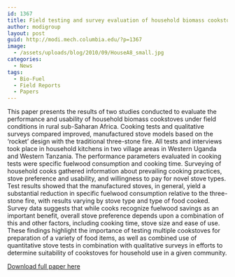 ```yaml
---
id: 1367
title: Field testing and survey evaluation of household biomass cookstoves in rural sub-Saharan Africa
author: modigroup
layout: post
guid: http://modi.mech.columbia.edu/?p=1367
image:
  - /assets/uploads/blog/2010/09/HouseA8_small.jpg
categories:
  - News
tags:
  - Bio-Fuel
  - Field Reports
  - Papers
---
```

This paper presents the results of two studies conducted to evaluate the performance and usability of household biomass cookstoves under field conditions in rural sub-Saharan Africa. Cooking tests and qualitative surveys compared improved, manufactured stove models based on the ‘rocket’ design with the traditional three-stone fire. All tests and interviews took place in household kitchens in two village areas in Western Uganda and Western Tanzania. The performance parameters evaluated in cooking tests were specific fuelwood consumption and cooking time. Surveying of household cooks gathered information about prevailing cooking practices, stove preference and usability, and willingness to pay for novel stove types. Test results showed that the manufactured stoves, in general, yield a substantial reduction in specific fuelwood consumption relative to the three-stone fire, with results varying by stove type and type of food cooked. Survey data suggests that while cooks recognize fuelwood savings as an important benefit, overall stove preference depends upon a combination of this and other factors, including cooking time, stove size and ease of use. These findings highlight the importance of testing multiple cookstoves for preparation of a variety of food items, as well as combined use of quantitative stove tests in combination with qualitative surveys in efforts to determine suitability of cookstoves for household use in a given community. 

[Download full paper here][1]

 [1]: /assets/uploads/blog/2013/04/Adkins_HHstovepaper_9-28-10.pdf